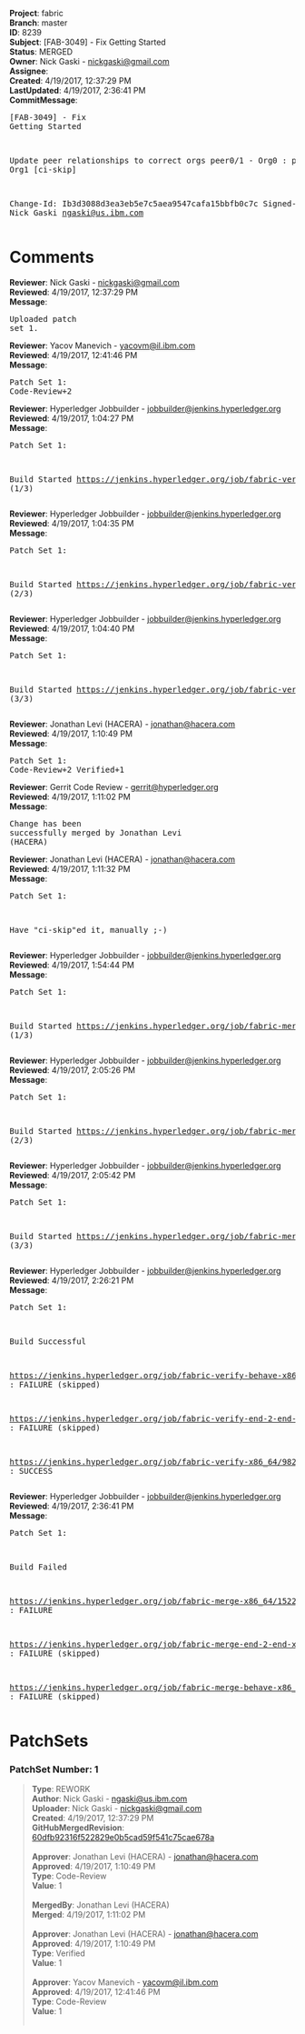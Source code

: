 <strong>Project</strong>: fabric<br><strong>Branch</strong>: master<br><strong>ID</strong>: 8239<br><strong>Subject</strong>: [FAB-3049] - Fix Getting Started<br><strong>Status</strong>: MERGED<br><strong>Owner</strong>: Nick Gaski - nickgaski@gmail.com<br><strong>Assignee</strong>:<br><strong>Created</strong>: 4/19/2017, 12:37:29 PM<br><strong>LastUpdated</strong>: 4/19/2017, 2:36:41 PM<br><strong>CommitMessage</strong>:<br><pre>[FAB-3049] - Fix Getting Started

Update peer relationships to correct orgs
peer0/1 - Org0 : peer2/3 - Org1
[ci-skip]

Change-Id: Ib3d3088d3ea3eb5e7c5aea9547cafa15bbfb0c7c
Signed-off-by: Nick Gaski <ngaski@us.ibm.com>
</pre><h1>Comments</h1><strong>Reviewer</strong>: Nick Gaski - nickgaski@gmail.com<br><strong>Reviewed</strong>: 4/19/2017, 12:37:29 PM<br><strong>Message</strong>: <pre>Uploaded patch set 1.</pre><strong>Reviewer</strong>: Yacov Manevich - yacovm@il.ibm.com<br><strong>Reviewed</strong>: 4/19/2017, 12:41:46 PM<br><strong>Message</strong>: <pre>Patch Set 1: Code-Review+2</pre><strong>Reviewer</strong>: Hyperledger Jobbuilder - jobbuilder@jenkins.hyperledger.org<br><strong>Reviewed</strong>: 4/19/2017, 1:04:27 PM<br><strong>Message</strong>: <pre>Patch Set 1:

Build Started https://jenkins.hyperledger.org/job/fabric-verify-behave-x86_64/3889/ (1/3)</pre><strong>Reviewer</strong>: Hyperledger Jobbuilder - jobbuilder@jenkins.hyperledger.org<br><strong>Reviewed</strong>: 4/19/2017, 1:04:35 PM<br><strong>Message</strong>: <pre>Patch Set 1:

Build Started https://jenkins.hyperledger.org/job/fabric-verify-x86_64/9821/ (2/3)</pre><strong>Reviewer</strong>: Hyperledger Jobbuilder - jobbuilder@jenkins.hyperledger.org<br><strong>Reviewed</strong>: 4/19/2017, 1:04:40 PM<br><strong>Message</strong>: <pre>Patch Set 1:

Build Started https://jenkins.hyperledger.org/job/fabric-verify-end-2-end-x86_64/1356/ (3/3)</pre><strong>Reviewer</strong>: Jonathan Levi (HACERA) - jonathan@hacera.com<br><strong>Reviewed</strong>: 4/19/2017, 1:10:49 PM<br><strong>Message</strong>: <pre>Patch Set 1: Code-Review+2 Verified+1</pre><strong>Reviewer</strong>: Gerrit Code Review - gerrit@hyperledger.org<br><strong>Reviewed</strong>: 4/19/2017, 1:11:02 PM<br><strong>Message</strong>: <pre>Change has been successfully merged by Jonathan Levi (HACERA)</pre><strong>Reviewer</strong>: Jonathan Levi (HACERA) - jonathan@hacera.com<br><strong>Reviewed</strong>: 4/19/2017, 1:11:32 PM<br><strong>Message</strong>: <pre>Patch Set 1:

Have "ci-skip"ed it, manually ;-)</pre><strong>Reviewer</strong>: Hyperledger Jobbuilder - jobbuilder@jenkins.hyperledger.org<br><strong>Reviewed</strong>: 4/19/2017, 1:54:44 PM<br><strong>Message</strong>: <pre>Patch Set 1:

Build Started https://jenkins.hyperledger.org/job/fabric-merge-x86_64/1522/ (1/3)</pre><strong>Reviewer</strong>: Hyperledger Jobbuilder - jobbuilder@jenkins.hyperledger.org<br><strong>Reviewed</strong>: 4/19/2017, 2:05:26 PM<br><strong>Message</strong>: <pre>Patch Set 1:

Build Started https://jenkins.hyperledger.org/job/fabric-merge-end-2-end-x86_64/210/ (2/3)</pre><strong>Reviewer</strong>: Hyperledger Jobbuilder - jobbuilder@jenkins.hyperledger.org<br><strong>Reviewed</strong>: 4/19/2017, 2:05:42 PM<br><strong>Message</strong>: <pre>Patch Set 1:

Build Started https://jenkins.hyperledger.org/job/fabric-merge-behave-x86_64/525/ (3/3)</pre><strong>Reviewer</strong>: Hyperledger Jobbuilder - jobbuilder@jenkins.hyperledger.org<br><strong>Reviewed</strong>: 4/19/2017, 2:26:21 PM<br><strong>Message</strong>: <pre>Patch Set 1:

Build Successful 

https://jenkins.hyperledger.org/job/fabric-verify-behave-x86_64/3889/ : FAILURE (skipped)

https://jenkins.hyperledger.org/job/fabric-verify-end-2-end-x86_64/1356/ : FAILURE (skipped)

https://jenkins.hyperledger.org/job/fabric-verify-x86_64/9821/ : SUCCESS</pre><strong>Reviewer</strong>: Hyperledger Jobbuilder - jobbuilder@jenkins.hyperledger.org<br><strong>Reviewed</strong>: 4/19/2017, 2:36:41 PM<br><strong>Message</strong>: <pre>Patch Set 1:

Build Failed 

https://jenkins.hyperledger.org/job/fabric-merge-x86_64/1522/ : FAILURE

https://jenkins.hyperledger.org/job/fabric-merge-end-2-end-x86_64/210/ : FAILURE (skipped)

https://jenkins.hyperledger.org/job/fabric-merge-behave-x86_64/525/ : FAILURE (skipped)</pre><h1>PatchSets</h1><h3>PatchSet Number: 1</h3><blockquote><strong>Type</strong>: REWORK<br><strong>Author</strong>: Nick Gaski - ngaski@us.ibm.com<br><strong>Uploader</strong>: Nick Gaski - nickgaski@gmail.com<br><strong>Created</strong>: 4/19/2017, 12:37:29 PM<br><strong>GitHubMergedRevision</strong>: [60dfb92316f522829e0b5cad59f541c75cae678a](https://github.com/hyperledger/fabric/commit/60dfb92316f522829e0b5cad59f541c75cae678a)<br><br><strong>Approver</strong>: Jonathan Levi (HACERA) - jonathan@hacera.com<br><strong>Approved</strong>: 4/19/2017, 1:10:49 PM<br><strong>Type</strong>: Code-Review<br><strong>Value</strong>: 1<br><br><strong>MergedBy</strong>: Jonathan Levi (HACERA)<br><strong>Merged</strong>: 4/19/2017, 1:11:02 PM<br><br><strong>Approver</strong>: Jonathan Levi (HACERA) - jonathan@hacera.com<br><strong>Approved</strong>: 4/19/2017, 1:10:49 PM<br><strong>Type</strong>: Verified<br><strong>Value</strong>: 1<br><br><strong>Approver</strong>: Yacov Manevich - yacovm@il.ibm.com<br><strong>Approved</strong>: 4/19/2017, 12:41:46 PM<br><strong>Type</strong>: Code-Review<br><strong>Value</strong>: 1<br><br></blockquote>